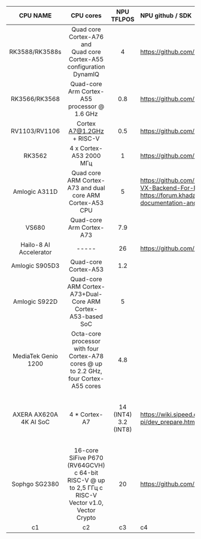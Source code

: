 | CPU NAME  | CPU cores | NPU TFLPOS | NPU github / SDK | Boards / Articles    |
| :--:      |   :--:    |    :--:  |  :--------  | :-------- |
| RK3588/RK3588s    |  Quad core Cortex-A76 <br>and<br> Quad core Cortex-A55 configuration DynamIQ |      4     |   https://github.com/rockchip-linux/rknpu2          | OrangePI 5   |
| RK3566/RK3568 |      Quad-core Arm Cortex-A55 processor @ 1.6 GHz     | 0.8        |   https://github.com/rockchip-linux/rknpu2          |       |
| RV1103/RV1106 |      Cortex A7@1.2GHz + RISC-V     |    0.5     |    https://github.com/rockchip-linux/rknpu2               |       |
| RK3562 |      4 x Cortex-A53 2000 МГц     |       1  |       https://github.com/rockchip-linux/rknpu2            |       |
| Amlogic A311D  |      Quad core ARM Cortex-A73 and dual core ARM Cortex-A53 CPU      |    5     |     https://github.com/opencv/opencv/wiki/TIM-VX-Backend-For-Running-OpenCV-On-NPU   <br> https://forum.khadas.com/t/npu-documentation-and-tools/5214      | Khadas vim3(https://www.khadas.com/vim3) <br> Banana Pi BPI-M2S SoC Amlogic A311D и S922X     |
| VS680 |    Quad-core Arm Cortex-A73       | 7.9       |             |       |
| Hailo-8 AI Accelerator |  -----         | 26       |     https://github.com/hailo-ai        | EAI-Hailo-8 AI Acceleration Module  PCIE Expansion        |
| Amlogic S905D3 |      Quad-core Cortex-A53      | 1.2        |             | Khadas VIM3L     |
| Amlogic S922D |          Quad-core ARM Cortex-A73+Dual-Core ARM Cortex-A53-based SoC   | 5       |             | Khadas      |
| MediaTek Genio 1200 |     Octa-core processor with four Cortex-A78 cores @ up to 2.2 GHz, four Cortex-A55 cores      | 4.8       |             |       |
| AXERA AX620A 4K AI SoC  |      4 * Cortex-A7     | 14 (INT4) <br> 3.2 (INT8)       |       https://wiki.sipeed.com/hardware/en/maixIII/ax-pi/dev_prepare.html      | MAIX-III AXera-Pi <br> Sipeed M3AXPI <br> https://cnx-software.ru/2022/11/09/axera-ax620a-4k-ai-soc-obespechivaet-do-144-tops-dlya-prilozhenij-kompyuternogo-zreniya/     |
| Sophgo SG2380 |     16-core SiFive P670 (RV64GCVH) с 64-bit RISC-V @ up to 2,5 ГГц с RISC-V Vector v1.0, Vector Crypto      | 20       |       https://github.com/sophgo      | https://cnx-software.ru/2023/10/22/sophgo-sg2380-16-yadernyj-proczessor-sifive-p670-risc-v-s-taktovoj-chastotoj-25-ggcz-i-ai-uskoritelem-20-tops/     |
| c1 |    c2       | c3       |   c4          | c5      |